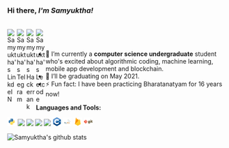 ### Hi there, <i>I'm Samyuktha!</i>
<br/>
<a href="https://www.linkedin.com/in/samyukthagopalsamy/">
  <img align="left" alt="Samyuktha's LinkdeIN" width="22px" src="https://cdn.jsdelivr.net/npm/simple-icons@v3/icons/linkedin.svg" />
</a>
<a href="https://t.me/samyukthagopalsamy">
  <img align="left" alt="Samyuktha's Telegram" width="22px" src="https://cdn.jsdelivr.net/npm/simple-icons@v3/icons/telegram.svg" />
</a>
<a href="https://www.hackerrank.com/Samyuktha_G">
  <img align="left" alt="Samyuktha's Hackerrank" width="22px" src="https://cdn.jsdelivr.net/npm/simple-icons@3.1.0/icons/hackerrank.svg" />
</a>
<a href="https://leetcode.com/samyuktha_g/">
  <img align="left" alt="Samyuktha's Leetcode" width="22px" src="https://cdn.jsdelivr.net/npm/simple-icons@v3/icons/leetcode.svg" />
</a>
<br/><br/>

- 🔭 I’m currently a <b>computer science undergraduate</b> student who's excited about algorithmic coding, machine learning, mobile app development and blockchain.
- 🌱 I’ll be graduating on May 2021.
- ⚡ Fun fact: I have been practicing Bharatanatyam for 16 years now!


**Languages and Tools:**  

<code><img height="20" src="https://raw.githubusercontent.com/github/explore/80688e429a7d4ef2fca1e82350fe8e3517d3494d/topics/python/python.png"></code>
<code><img height="20" src="https://cdn.jsdelivr.net/npm/simple-icons@3.1.0/icons/java.svg"></code>
<code><img height="20" src="https://cdn.jsdelivr.net/npm/simple-icons@3.1.0/icons/flutter.svg"></code>
<code><img height="20" src="https://cdn.jsdelivr.net/npm/simple-icons@3.1.0/icons/amazonaws.svg"></code>
<code><img height="20" src="https://cdn.jsdelivr.net/npm/simple-icons@3.1.0/icons/c.svg"></code>
<code><img height="20" src="https://raw.githubusercontent.com/github/explore/80688e429a7d4ef2fca1e82350fe8e3517d3494d/topics/cpp/cpp.png"></code>
<code><img height="20" src="https://raw.githubusercontent.com/github/explore/80688e429a7d4ef2fca1e82350fe8e3517d3494d/topics/mysql/mysql.png"></code>
<code><img height="20" src="https://raw.githubusercontent.com/github/explore/80688e429a7d4ef2fca1e82350fe8e3517d3494d/topics/firebase/firebase.png"></code>
<code><img height="20" src="https://raw.githubusercontent.com/github/explore/80688e429a7d4ef2fca1e82350fe8e3517d3494d/topics/git/git.png"></code>



![Samyuktha's github stats](https://github-readme-stats.vercel.app/api?username=samyukthagopalsamy&show_icons=true&hide_border=true)

<!--
**samyukthagopalsamy/samyukthagopalsamy** is a ✨ _special_ ✨ repository because its `README.md` (this file) appears on your GitHub profile.

Here are some ideas to get you started:


-->
